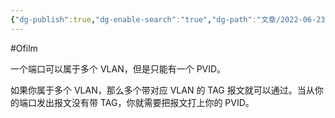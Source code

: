 ```yaml
---
{"dg-publish":true,"dg-enable-search":"true","dg-path":"文章/2022-06-23 VLAN 的理解.md","permalink":"/文章/2022-06-23 VLAN 的理解/","dgEnableSearch":"true","dgPassFrontmatter":true,"created":"2023-02-10T23:03:04.000+08:00","updated":"2023-11-14T13:34:08.464+08:00"}
---
```


#Ofilm 

一个端口可以属于多个 VLAN，但是只能有一个 PVID。

如果你属于多个 VLAN，那么多个带对应 VLAN 的 TAG 报文就可以通过。当从你的端口发出报文没有带 TAG，你就需要把报文打上你的 PVID。